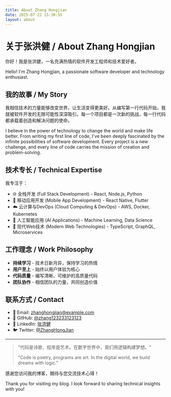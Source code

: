 ```yaml
---
title: About Zhang Hongjian
date: 2025-07-22 15:30:55
layout: about
---
```


# 关于张洪健 / About Zhang Hongjian

你好！我是张洪健，一名充满热情的软件开发工程师和技术爱好者。

Hello! I'm Zhang Hongjian, a passionate software developer and technology enthusiast.

## 我的故事 / My Story

我相信技术的力量能够改变世界，让生活变得更美好。从编写第一行代码开始，我就被软件开发的无限可能性深深吸引。每一个项目都是一次新的挑战，每一行代码都承载着创造和解决问题的使命。

I believe in the power of technology to change the world and make life better. From writing my first line of code, I've been deeply fascinated by the infinite possibilities of software development. Every project is a new challenge, and every line of code carries the mission of creation and problem-solving.

## 技术专长 / Technical Expertise

我专注于：
- 🌐 全栈开发 (Full Stack Development) - React, Node.js, Python
- 📱 移动应用开发 (Mobile App Development) - React Native, Flutter
- ☁️ 云计算与DevOps (Cloud Computing & DevOps) - AWS, Docker, Kubernetes
- 🤖 人工智能应用 (AI Applications) - Machine Learning, Data Science
- 🔗 现代Web技术 (Modern Web Technologies) - TypeScript, GraphQL, Microservices

## 工作理念 / Work Philosophy

- **持续学习** - 技术日新月异，保持学习的热情
- **用户至上** - 始终以用户体验为核心
- **代码质量** - 编写清晰、可维护的高质量代码
- **团队协作** - 相信团队的力量，共同创造价值

## 联系方式 / Contact

- 📧 Email: zhanghongjian@example.com
- 🐙 GitHub: [@zhang123233123123](https://github.com/zhang123233123123)
- 💼 LinkedIn: [张洪健](https://linkedin.com/in/zhanghongjian)
- 🐦 Twitter: [@ZhangHongJian](https://twitter.com/ZhangHongJian)

---

> "代码是诗歌，程序是艺术。在数字世界中，我们用逻辑构建梦想。"
> 
> "Code is poetry, programs are art. In the digital world, we build dreams with logic."

感谢您访问我的博客，期待与您交流技术心得！

Thank you for visiting my blog. I look forward to sharing technical insights with you!
